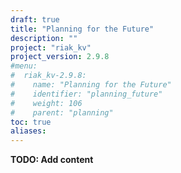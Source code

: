 ```yaml
---
draft: true
title: "Planning for the Future"
description: ""
project: "riak_kv"
project_version: 2.9.8
#menu:
#  riak_kv-2.9.8:
#    name: "Planning for the Future"
#    identifier: "planning_future"
#    weight: 106
#    parent: "planning"
toc: true
aliases:
---
```


**TODO: Add content**

